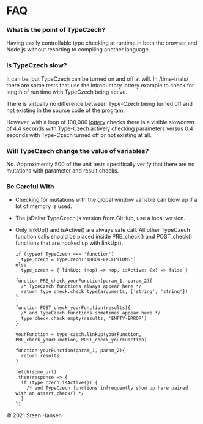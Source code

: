 

# FAQ

### What is the point of TypeCzech?

Having easily controllable type checking at runtime in both the browser and Node.js without resorting to compiling another language.

### Is TypeCzech slow?
  
  It can be, but TypeCzech can be turned on and off at will.
  In /time-trials/ there are some tests that use the 
  introductory lottery example to check for length of run time with TypeCzech being active.

  There is virtually no difference between Type-Czech being
  turned off and not existing in the source code of the program.

  However, with a loop of 100,000 [lottery](../example-snippets/00-Readme-Example.html) checks there is a 
  visible slowdown of 4.4 seconds with Type-Czech actively
  checking parameters versus 0.4 seconds with Type-Czech
  turned off or not existing at all.

### Will TypeCzech change the value of variables?

  No. Approximently 500 of the unit tests specifically verify that there are no mutations with parameter and result checks.

### Be Careful With
  -  Checking for mutations with the global window variable can blow up if a lot 
  of memory is used.
  -  The jsDelivr TypeCzech.js version from GitHub, use a local version.

  - Only  linkUp() and isActive() are always safe call. All other TypeCzech function calls 
   should be placed inside PRE_check() and POST_check() functions that are hooked up with linkUp().
  

        if (typeof TypeCzech === 'function')
          type_czech = TypeCzech('THROW-EXCEPTIONS')
        else
          type_czech = { linkUp: (nop) => nop, isActive: (x) => false }

        function PRE_check_yourFunction(param_1, param_2){ 
          /* TypeCzech functions always appear here */
          return type_check.check_type(arguments, ['string', 'string'])
        }

        function POST_check_yourFunction(results){ 
          /* and TypeCzech functions sometimes appear here */
          type_check.check_empty(results, 'EMPTY-ERROR')
        }
        
        yourFunction = type_czech.linkUp(yourFunction, PRE_check_yourFunction, POST_check_yourFunction)

        function yourFunction(param_1, param_2){
          return results
        }

        fetch(some_url)
        .then(response => {
          if (type_czech.isActive()) {
            /* and TypeCzech functions infrequently show up here paired with an assert_check() */
          }
        })




&copy; 2021 Steen Hansen


